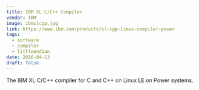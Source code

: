 ```yaml
---
title: IBM XL C/C++ Compiler
vendor: IBM
image: ibmxlcpp.jpg
link: https://www.ibm.com/products/xl-cpp-linux-compiler-power
tags:
  - software
  - compiler
  - littleendian
date: 2016-04-13
draft: false
---
```


The IBM XL C/C++ compiler for C and C++ on Linux LE on Power systems.

